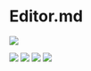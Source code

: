 # Editor.md

![](/https://pandao.github.io/editor.md/images/logos/editormd-logo-180x180.png)

![](https://img.shields.io/badge/API-21%2B-brightgreen.svg?style=flat) ![](https://jitpack.io/v/4mirfor3v3r/Toaster.svg) ![](https://img.shields.io/badge/tag-1.0.0-brightgreen.svg?style=flat) ![](https://img.shields.io/badge/release-1.0.0-brightgreen.svg?style=flat) 



